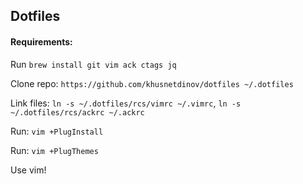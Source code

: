 ## Dotfiles

#### Requirements:

Run `brew install git vim ack ctags jq`

Clone repo: `https://github.com/khusnetdinov/dotfiles ~/.dotfiles`

Link files: `ln -s ~/.dotfiles/rcs/vimrc ~/.vimrc`, `ln -s ~/.dotfiles/rcs/ackrc ~/.ackrc`

Run: `vim +PlugInstall`

Run: `vim +PlugThemes`

Use vim!
